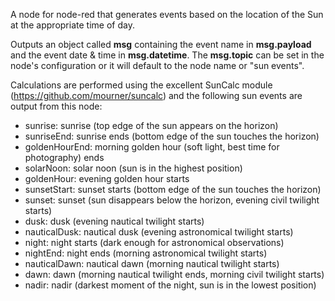 A node for node-red that generates events based on the location of the Sun at the appropriate time of day. 

Outputs an object called <b>msg</b> containing the event name in <b>msg.payload</b> and
the event date & time in <b>msg.datetime</b>. The <b>msg.topic</b> can be set in the node's configuration 
or it will default to the node name or "sun events".

Calculations are performed using the excellent SunCalc module (https://github.com/mourner/suncalc) 
and the following sun events are output from this node:
* sunrise: sunrise (top edge of the sun appears on the horizon)</li>
* sunriseEnd: sunrise ends (bottom edge of the sun touches the horizon)</li>
* goldenHourEnd: morning golden hour (soft light, best time for photography) ends</li>
* solarNoon: solar noon (sun is in the highest position)</li>
* goldenHour: evening golden hour starts</li>
* sunsetStart: sunset starts (bottom edge of the sun touches the horizon)</li>
* sunset: sunset (sun disappears below the horizon, evening civil twilight starts)</li>
* dusk: dusk (evening nautical twilight starts)</li>
* nauticalDusk: nautical dusk (evening astronomical twilight starts)</li>
* night: night starts (dark enough for astronomical observations)</li>
* nightEnd: night ends (morning astronomical twilight starts)</li>
* nauticalDawn: nautical dawn (morning nautical twilight starts)</li>
* dawn: dawn (morning nautical twilight ends, morning civil twilight starts)</li>
* nadir: nadir (darkest moment of the night, sun is in the lowest position)</li>
